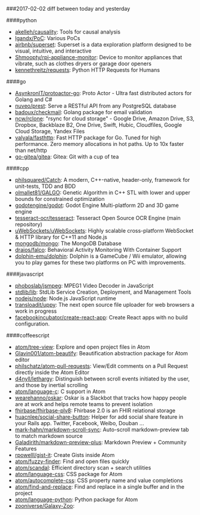 ###2017-02-02
diff between today and yesterday

####python
* [akelleh/causality](https://github.com/akelleh/causality): Tools for causal analysis
* [lgandx/PoC](https://github.com/lgandx/PoC): Various PoCs
* [airbnb/superset](https://github.com/airbnb/superset): Superset is a data exploration platform designed to be visual, intuitive, and interactive
* [Shmoopty/rpi-appliance-monitor](https://github.com/Shmoopty/rpi-appliance-monitor): Device to monitor appliances that vibrate, such as clothes dryers or garage door openers
* [kennethreitz/requests](https://github.com/kennethreitz/requests): Python HTTP Requests for Humans

####go
* [AsynkronIT/protoactor-go](https://github.com/AsynkronIT/protoactor-go): Proto Actor - Ultra fast distributed actors for Golang and C#
* [nuveo/prest](https://github.com/nuveo/prest): Serve a RESTful API from any PostgreSQL database
* [badoux/checkmail](https://github.com/badoux/checkmail): Golang package for email validation
* [ncw/rclone](https://github.com/ncw/rclone): "rsync for cloud storage" - Google Drive, Amazon Drive, S3, Dropbox, Backblaze B2, One Drive, Swift, Hubic, Cloudfiles, Google Cloud Storage, Yandex Files
* [valyala/fasthttp](https://github.com/valyala/fasthttp): Fast HTTP package for Go. Tuned for high performance. Zero memory allocations in hot paths. Up to 10x faster than net/http
* [go-gitea/gitea](https://github.com/go-gitea/gitea): Gitea: Git with a cup of tea

####cpp
* [philsquared/Catch](https://github.com/philsquared/Catch): A modern, C++-native, header-only, framework for unit-tests, TDD and BDD
* [olmallet81/GALGO](https://github.com/olmallet81/GALGO): Genetic Algorithm in C++ STL with lower and upper bounds for constrained optimization
* [godotengine/godot](https://github.com/godotengine/godot): Godot Engine  Multi-platform 2D and 3D game engine
* [tesseract-ocr/tesseract](https://github.com/tesseract-ocr/tesseract): Tesseract Open Source OCR Engine (main repository)
* [uWebSockets/uWebSockets](https://github.com/uWebSockets/uWebSockets): Highly scalable cross-platform WebSocket & HTTP library for C++11 and Node.js
* [mongodb/mongo](https://github.com/mongodb/mongo): The MongoDB Database
* [draios/falco](https://github.com/draios/falco): Behavioral Activity Monitoring With Container Support
* [dolphin-emu/dolphin](https://github.com/dolphin-emu/dolphin): Dolphin is a GameCube / Wii emulator, allowing you to play games for these two platforms on PC with improvements.

####javascript
* [phoboslab/jsmpeg](https://github.com/phoboslab/jsmpeg): MPEG1 Video Decoder in JavaScript
* [stdlib/lib](https://github.com/stdlib/lib): StdLib Service Creation, Deployment, and Management Tools
* [nodejs/node](https://github.com/nodejs/node): Node.js JavaScript runtime 
* [transloadit/uppy](https://github.com/transloadit/uppy):  The next open source file uploader for web browsers  a work in progress  
* [facebookincubator/create-react-app](https://github.com/facebookincubator/create-react-app): Create React apps with no build configuration.

####coffeescript
* [atom/tree-view](https://github.com/atom/tree-view): Explore and open project files in Atom
* [Glavin001/atom-beautify](https://github.com/Glavin001/atom-beautify):  Beautification abstraction package for Atom editor
* [philschatz/atom-pull-requests](https://github.com/philschatz/atom-pull-requests): View/Edit comments on a Pull Request directly inside the Atom Editor
* [d4nyll/lethargy](https://github.com/d4nyll/lethargy): Distinguish between scroll events initiated by the user, and those by inertial scrolling
* [atom/language-c](https://github.com/atom/language-c): C support in Atom
* [wearehanno/oskar](https://github.com/wearehanno/oskar): Oskar is a Slackbot that tracks how happy people are at work and helps remote teams to prevent isolation
* [fhirbase/fhirbase-plv8](https://github.com/fhirbase/fhirbase-plv8): Fhirbase 2.0 is an FHIR relational storage
* [huacnlee/social-share-button](https://github.com/huacnlee/social-share-button): Helper for add social share feature in your Rails app. Twitter, Facebook, Weibo, Douban ...
* [mark-hahn/markdown-scroll-sync](https://github.com/mark-hahn/markdown-scroll-sync): Auto-scroll markdown-preview tab to match markdown source
* [Galadirith/markdown-preview-plus](https://github.com/Galadirith/markdown-preview-plus): Markdown Preview + Community Features
* [rpowelll/gist-it](https://github.com/rpowelll/gist-it): Create Gists inside Atom
* [atom/fuzzy-finder](https://github.com/atom/fuzzy-finder): Find and open files quickly
* [atom/scandal](https://github.com/atom/scandal): Efficient directory scan + search utilities
* [atom/language-css](https://github.com/atom/language-css): CSS package for Atom
* [atom/autocomplete-css](https://github.com/atom/autocomplete-css): CSS property name and value completions
* [atom/find-and-replace](https://github.com/atom/find-and-replace): Find and replace in a single buffer and in the project
* [atom/language-python](https://github.com/atom/language-python): Python package for Atom
* [zooniverse/Galaxy-Zoo](https://github.com/zooniverse/Galaxy-Zoo): 

